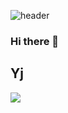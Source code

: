![header](https://capsule-render.vercel.app/api?type=slice&color=auto&height=200&section=header&text=capsule%20render&fontSize=50)

### Hi there 👋

## Yj
<img src="https://img.shields.io/badge/TypeScript-F7DF1E?style=flat&logo=TypeScript&logoColor=white"/>

<!--
**Yeeanjj/Yeeanjj** is a ✨ _special_ ✨ repository because its `README.md` (this file) appears on your GitHub profile.

Here are some ideas to get you started:

- 🔭 I’m currently working on ...
- 🌱 I’m currently learning ...
- 👯 I’m looking to collaborate on ...
- 🤔 I’m looking for help with ...
- 💬 Ask me about ...
- 📫 How to reach me: ...
- 😄 Pronouns: ...
- ⚡ Fun fact: ...
-->

